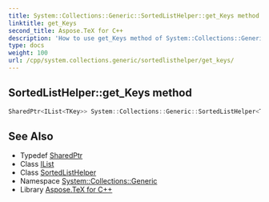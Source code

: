```yaml
---
title: System::Collections::Generic::SortedListHelper::get_Keys method
linktitle: get_Keys
second_title: Aspose.TeX for C++
description: 'How to use get_Keys method of System::Collections::Generic::SortedListHelper class in C++.'
type: docs
weight: 100
url: /cpp/system.collections.generic/sortedlisthelper/get_keys/
---
```

## SortedListHelper::get_Keys method




```cpp
SharedPtr<IList<TKey>> System::Collections::Generic::SortedListHelper<TKey, TValue>::get_Keys() const
```

## See Also

* Typedef [SharedPtr](../../../system/sharedptr/)
* Class [IList](../../ilist/)
* Class [SortedListHelper](../)
* Namespace [System::Collections::Generic](../../)
* Library [Aspose.TeX for C++](../../../)
